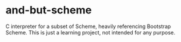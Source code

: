 and-but-scheme
==============

C interpreter for a subset of Scheme, heavily referencing Bootstrap Scheme. This is just a learning project, not intended for any purpose.